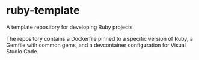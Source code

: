 # ruby-template
A template repository for developing Ruby projects.

The repository contains a Dockerfile pinned to a specific version of Ruby,
a Gemfile with common gems, and a devcontainer configuration for Visual Studio
Code.
